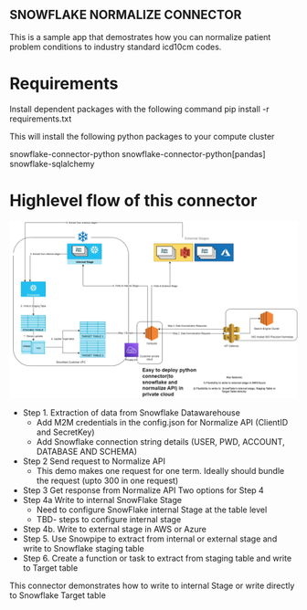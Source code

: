 ## SNOWFLAKE NORMALIZE CONNECTOR

This is a sample app that demostrates how you can normalize patient problem conditions to industry standard icd10cm codes. 

# Requirements
Install dependent packages with the following command
pip install -r requirements.txt

This will install the following python packages to your compute cluster

snowflake-connector-python
snowflake-connector-python[pandas]
snowflake-sqlalchemy


# Highlevel flow of this connector
![High Level Flow](./imo-snowflake-connector.drawio.png)


- Step 1. Extraction of data from Snowflake Datawarehouse
  - Add M2M credentials in the config.json for Normalize API (ClientID and SecretKey)
  - Add Snowflake connection string details (USER, PWD, ACCOUNT, DATABASE AND SCHEMA)
- Step 2  Send request to Normalize API
  - This demo makes one request for one term. Ideally should bundle the request (upto 300 in one request)
- Step 3  Get response from Normalize API
  Two options for Step 4
- Step 4a Write to internal SnowFlake Stage
  - Need to configure SnowFlake internal Stage at the table level
  - TBD- steps to configure internal stage
- Step 4b. Write to external stage in AWS or Azure
- Step 5. Use Snowpipe to extract from internal or external stage and write to Snowflake staging table
- Step 6. Create a function or task to extract from staging table and write to Target table

This connector demonstrates how to write to internal Stage or write directly to Snowflake Target table


